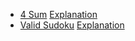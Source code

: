 * [4 Sum](https://www.interviewbit.com/problems/4-sum/)
  [Explanation](https://leetcode.com/problems/4sum/solution/)
* [Valid Sudoku](https://www.interviewbit.com/problems/valid-sudoku/)
  [Explanation](https://leetcode.com/problems/valid-sudoku/solution/)
  
